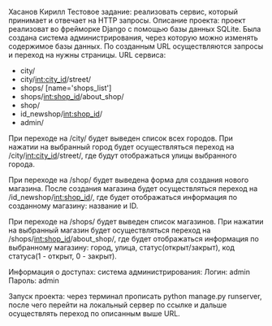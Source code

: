 Хасанов Кирилл
Тестовое задание: реализовать сервис, который принимает и отвечает на HTTP запросы.
Описание проекта: проект реализоват во фрейморке Django с помощью базы данных SQLite. Была создана система администрирования, через которую можно изменять содержимое базы данных. По созданным URL осуществляются запросы и переход на нужны страницы.
URL сервиса: 
- city/
- city/<int:city_id>/street/
- shops/ [name='shops_list']
- shops/<int:shop_id>/about_shop/
- shop/
- id_newshop/<int:shop_id>/
- admin/
  
При переходе на /city/ будет выведен список всех городов. При нажатии на выбранный город будет осуществляться переход на /city/<int:city_id>/street/, где будут отображаться улицы выбранного города.

При переходе на /shop/ будет выведена форма для создания нового магазина. После создания магазина будет осуществляться переход на /id_newshop/<int:shop_id>/, где будет отображаться информация по созданному магазину: название и ID.

При переходе на /shops/ будет выведен список магазинов. При нажатии на выбранный магазин будет осуществляться переход на /shops/<int:shop_id>/about_shop/, где будет отображаться информация по выбранному магазину: город, улица, статус(открыт/закрыт), код статуса(1 - открыт, 0 - закрыт).

Информация о доступах: система администрирования:
Логин: admin
Пароль: admin

Запуск проекта: через терминал прописать python manage.py runserver, после чего перейти на локальный сервер по ссылке и дальше осуществлять переход по описанным выше URL.
